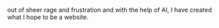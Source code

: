out of sheer rage and frustration and with the help of AI, I have created what I hope to be a website. 
